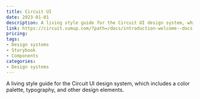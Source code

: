 ```yaml
---
title: Circuit UI
date: 2023-01-01
description: A living style guide for the Circuit UI design system, which includes a color palette, typography, and other design elements.
link: https://circuit.sumup.com/?path=/docs/introduction-welcome--docs
pricing: 
tags: 
- Design systems
- Storybook
- Components
categories: 
- Design systems 
---
```


A living style guide for the Circuit UI design system, which includes a color palette, typography, and other design elements.